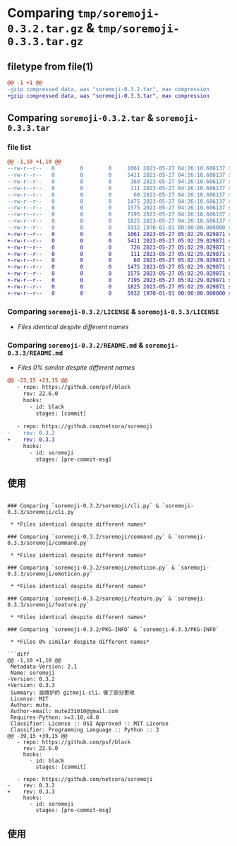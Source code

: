 # Comparing `tmp/soremoji-0.3.2.tar.gz` & `tmp/soremoji-0.3.3.tar.gz`

## filetype from file(1)

```diff
@@ -1 +1 @@
-gzip compressed data, was "soremoji-0.3.2.tar", max compression
+gzip compressed data, was "soremoji-0.3.3.tar", max compression
```

## Comparing `soremoji-0.3.2.tar` & `soremoji-0.3.3.tar`

### file list

```diff
@@ -1,10 +1,10 @@
--rw-r--r--   0        0        0     1061 2023-05-27 04:26:10.606137 soremoji-0.3.2/LICENSE
--rw-r--r--   0        0        0     5411 2023-05-27 04:26:10.606137 soremoji-0.3.2/README.md
--rw-r--r--   0        0        0      369 2023-05-27 04:26:10.606137 soremoji-0.3.2/pyproject.toml
--rw-r--r--   0        0        0      111 2023-05-27 04:26:10.606137 soremoji-0.3.2/soremoji/__init__.py
--rw-r--r--   0        0        0       60 2023-05-27 04:26:10.606137 soremoji-0.3.2/soremoji/__main__.py
--rw-r--r--   0        0        0     1475 2023-05-27 04:26:10.606137 soremoji-0.3.2/soremoji/cli.py
--rw-r--r--   0        0        0     1575 2023-05-27 04:26:10.606137 soremoji-0.3.2/soremoji/command.py
--rw-r--r--   0        0        0     7195 2023-05-27 04:26:10.606137 soremoji-0.3.2/soremoji/emoticon.py
--rw-r--r--   0        0        0     1825 2023-05-27 04:26:10.606137 soremoji-0.3.2/soremoji/feature.py
--rw-r--r--   0        0        0     5932 1970-01-01 00:00:00.000000 soremoji-0.3.2/PKG-INFO
+-rw-r--r--   0        0        0     1061 2023-05-27 05:02:29.029871 soremoji-0.3.3/LICENSE
+-rw-r--r--   0        0        0     5411 2023-05-27 05:02:29.029871 soremoji-0.3.3/README.md
+-rw-r--r--   0        0        0      726 2023-05-27 05:02:29.029871 soremoji-0.3.3/pyproject.toml
+-rw-r--r--   0        0        0      111 2023-05-27 05:02:29.029871 soremoji-0.3.3/soremoji/__init__.py
+-rw-r--r--   0        0        0       60 2023-05-27 05:02:29.029871 soremoji-0.3.3/soremoji/__main__.py
+-rw-r--r--   0        0        0     1475 2023-05-27 05:02:29.029871 soremoji-0.3.3/soremoji/cli.py
+-rw-r--r--   0        0        0     1575 2023-05-27 05:02:29.029871 soremoji-0.3.3/soremoji/command.py
+-rw-r--r--   0        0        0     7195 2023-05-27 05:02:29.029871 soremoji-0.3.3/soremoji/emoticon.py
+-rw-r--r--   0        0        0     1825 2023-05-27 05:02:29.029871 soremoji-0.3.3/soremoji/feature.py
+-rw-r--r--   0        0        0     5932 1970-01-01 00:00:00.000000 soremoji-0.3.3/PKG-INFO
```

### Comparing `soremoji-0.3.2/LICENSE` & `soremoji-0.3.3/LICENSE`

 * *Files identical despite different names*

### Comparing `soremoji-0.3.2/README.md` & `soremoji-0.3.3/README.md`

 * *Files 0% similar despite different names*

```diff
@@ -23,15 +23,15 @@
   - repo: https://github.com/psf/black
     rev: 22.6.0
     hooks:
       - id: black
         stages: [commit]
 
   - repo: https://github.com/netsora/soremoji
-    rev: 0.3.2
+    rev: 0.3.3
     hooks:
       - id: soremoji
         stages: [pre-commit-msg]
 ```
 
 ## 使用
```

### Comparing `soremoji-0.3.2/soremoji/cli.py` & `soremoji-0.3.3/soremoji/cli.py`

 * *Files identical despite different names*

### Comparing `soremoji-0.3.2/soremoji/command.py` & `soremoji-0.3.3/soremoji/command.py`

 * *Files identical despite different names*

### Comparing `soremoji-0.3.2/soremoji/emoticon.py` & `soremoji-0.3.3/soremoji/emoticon.py`

 * *Files identical despite different names*

### Comparing `soremoji-0.3.2/soremoji/feature.py` & `soremoji-0.3.3/soremoji/feature.py`

 * *Files identical despite different names*

### Comparing `soremoji-0.3.2/PKG-INFO` & `soremoji-0.3.3/PKG-INFO`

 * *Files 0% similar despite different names*

```diff
@@ -1,10 +1,10 @@
 Metadata-Version: 2.1
 Name: soremoji
-Version: 0.3.2
+Version: 0.3.3
 Summary: 自维护的 gitmoji-cli，做了部分更改
 License: MIT
 Author: mute.
 Author-email: mute231010@gmail.com
 Requires-Python: >=3.10,<4.0
 Classifier: License :: OSI Approved :: MIT License
 Classifier: Programming Language :: Python :: 3
@@ -39,15 +39,15 @@
   - repo: https://github.com/psf/black
     rev: 22.6.0
     hooks:
       - id: black
         stages: [commit]
 
   - repo: https://github.com/netsora/soremoji
-    rev: 0.3.2
+    rev: 0.3.3
     hooks:
       - id: soremoji
         stages: [pre-commit-msg]
 ```
 
 ## 使用
```

